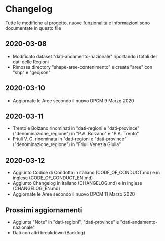 # Changelog

Tutte le modifiche al progetto, nuove funzionalità e informazioni sono documentate in questo file

## 2020-03-08

- Modificato dataset "dati-andamento-nazionale" riportando i totali dei dati delle Regioni
- Rimossa directory "shape-aree-contenimento" e creata "aree" con "shp" e "geojson"

## 2020-03-10

- Aggiornate le Aree secondo il nuovo DPCM 9 Marzo 2020

## 2020-03-11

- Trento e Bolzano rinominati in "dati-regioni e "dati-province" ("denominazione_regione") in "P.A. Bolzano" e "P.A. Trento"
- Friuli V. G. rinominata in "dati-regioni e "dati-province" ("denominazione_regione") in "Friuli Venezia Giulia"

## 2020-03-12

- Aggiunto Codice di Condotta in italiano (CODE_OF_CONDUCT.md) e in inglese (CODE_OF_CONDUCT_EN.md)
- Aggiunto Changelog in italiano (CHANGELOG.md) e in inglese (CHANGELOG_EN.md)
- Aggiornate le Aree secondo il nuovo DPCM 11 Marzo 2020

## Prossimi aggiornamenti

- Aggiunta "Note" in "dati-regioni", "dati-province" e "dati-andamento-nazionale"
- Dati con altri breakdown (Backlog)
